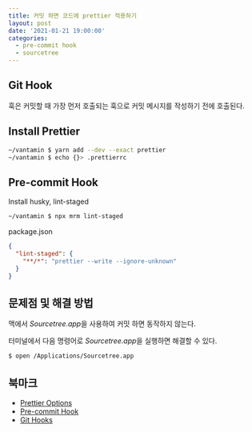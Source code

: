 ```yaml
---
title: 커밋 하면 코드에 prettier 적용하기
layout: post
date: '2021-01-21 19:00:00'
categories:
  - pre-commit hook
  - sourcetree
---
```


## Git Hook

훅은 커밋할 때 가장 먼저 호출되는 훅으로 커밋 메시지를 작성하기 전에 호출된다.

## Install Prettier

```bash
~/vantamin $ yarn add --dev --exact prettier
~/vantamin $ echo {}> .prettierrc
```

## Pre-commit Hook

Install husky, lint-staged

```bash
~/vantamin $ npx mrm lint-staged
```

package.json

```json
{
  "lint-staged": {
    "**/*": "prettier --write --ignore-unknown"
  }
}
```

## 문제점 및 해결 방법

맥에서 *Sourcetree.app*을 사용하여 커밋 하면 동작하지 않는다.

터미널에서 다음 명령어로 *Sourcetree.app*을 실행하면 해결할 수 있다.

```bash
$ open /Applications/Sourcetree.app
```

## 북마크

- [Prettier Options](https://prettier.io/docs/en/options.html)
- [Pre-commit Hook](https://prettier.io/docs/en/precommit.html)
- [Git Hooks](https://git-scm.com/book/ko/v2/Git%EB%A7%9E%EC%B6%A4-Git-Hooks)
